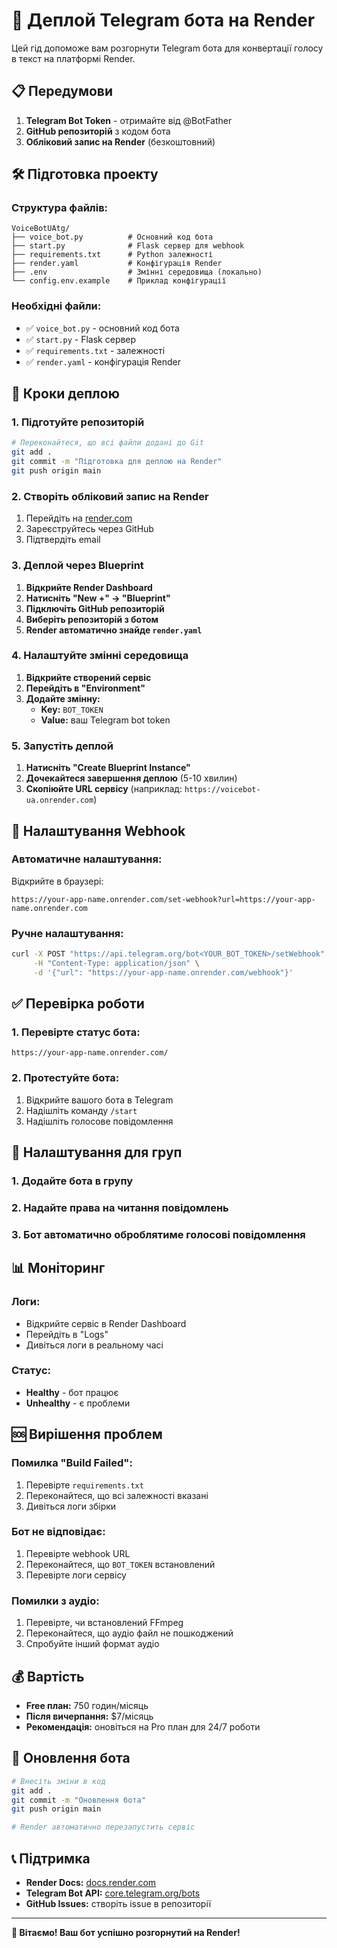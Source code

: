 # 🚀 Деплой Telegram бота на Render

Цей гід допоможе вам розгорнути Telegram бота для конвертації голосу в текст на платформі Render.

## 📋 Передумови

1. **Telegram Bot Token** - отримайте від @BotFather
2. **GitHub репозиторій** з кодом бота
3. **Обліковий запис на Render** (безкоштовний)

## 🛠️ Підготовка проекту

### Структура файлів:
```
VoiceBotUAtg/
├── voice_bot.py          # Основний код бота
├── start.py              # Flask сервер для webhook
├── requirements.txt      # Python залежності
├── render.yaml           # Конфігурація Render
├── .env                  # Змінні середовища (локально)
└── config.env.example    # Приклад конфігурації
```

### Необхідні файли:
- ✅ `voice_bot.py` - основний код бота
- ✅ `start.py` - Flask сервер
- ✅ `requirements.txt` - залежності
- ✅ `render.yaml` - конфігурація Render

## 🚀 Кроки деплою

### 1. Підготуйте репозиторій

```bash
# Переконайтеся, що всі файли додані до Git
git add .
git commit -m "Підготовка для деплою на Render"
git push origin main
```

### 2. Створіть обліковий запис на Render

1. Перейдіть на [render.com](https://render.com)
2. Зареєструйтесь через GitHub
3. Підтвердіть email

### 3. Деплой через Blueprint

1. **Відкрийте Render Dashboard**
2. **Натисніть "New +" → "Blueprint"**
3. **Підключіть GitHub репозиторій**
4. **Виберіть репозиторій з ботом**
5. **Render автоматично знайде `render.yaml`**

### 4. Налаштуйте змінні середовища

1. **Відкрийте створений сервіс**
2. **Перейдіть в "Environment"**
3. **Додайте змінну:**
   - **Key:** `BOT_TOKEN`
   - **Value:** ваш Telegram bot token

### 5. Запустіть деплой

1. **Натисніть "Create Blueprint Instance"**
2. **Дочекайтеся завершення деплою** (5-10 хвилин)
3. **Скопіюйте URL сервісу** (наприклад: `https://voicebot-ua.onrender.com`)

## 🔗 Налаштування Webhook

### Автоматичне налаштування:

Відкрийте в браузері:
```
https://your-app-name.onrender.com/set-webhook?url=https://your-app-name.onrender.com
```

### Ручне налаштування:

```bash
curl -X POST "https://api.telegram.org/bot<YOUR_BOT_TOKEN>/setWebhook" \
     -H "Content-Type: application/json" \
     -d '{"url": "https://your-app-name.onrender.com/webhook"}'
```

## ✅ Перевірка роботи

### 1. Перевірте статус бота:
```
https://your-app-name.onrender.com/
```

### 2. Протестуйте бота:
1. Відкрийте вашого бота в Telegram
2. Надішліть команду `/start`
3. Надішліть голосове повідомлення

## 🔧 Налаштування для груп

### 1. Додайте бота в групу
### 2. Надайте права на читання повідомлень
### 3. Бот автоматично оброблятиме голосові повідомлення

## 📊 Моніторинг

### Логи:
- Відкрийте сервіс в Render Dashboard
- Перейдіть в "Logs"
- Дивіться логи в реальному часі

### Статус:
- **Healthy** - бот працює
- **Unhealthy** - є проблеми

## 🆘 Вирішення проблем

### Помилка "Build Failed":
1. Перевірте `requirements.txt`
2. Переконайтеся, що всі залежності вказані
3. Дивіться логи збірки

### Бот не відповідає:
1. Перевірте webhook URL
2. Переконайтеся, що `BOT_TOKEN` встановлений
3. Перевірте логи сервісу

### Помилки з аудіо:
1. Перевірте, чи встановлений FFmpeg
2. Переконайтеся, що аудіо файл не пошкоджений
3. Спробуйте інший формат аудіо

## 💰 Вартість

- **Free план:** 750 годин/місяць
- **Після вичерпання:** $7/місяць
- **Рекомендація:** оновіться на Pro план для 24/7 роботи

## 🔄 Оновлення бота

```bash
# Внесіть зміни в код
git add .
git commit -m "Оновлення бота"
git push origin main

# Render автоматично перезапустить сервіс
```

## 📞 Підтримка

- **Render Docs:** [docs.render.com](https://docs.render.com)
- **Telegram Bot API:** [core.telegram.org/bots](https://core.telegram.org/bots)
- **GitHub Issues:** створіть issue в репозиторії

---

**🎉 Вітаємо! Ваш бот успішно розгорнутий на Render!**